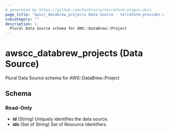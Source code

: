 ```yaml
---
# generated by https://github.com/hashicorp/terraform-plugin-docs
page_title: "awscc_databrew_projects Data Source - terraform-provider-awscc"
subcategory: ""
description: |-
  Plural Data Source schema for AWS::DataBrew::Project
---
```


# awscc_databrew_projects (Data Source)

Plural Data Source schema for AWS::DataBrew::Project



<!-- schema generated by tfplugindocs -->
## Schema

### Read-Only

- **id** (String) Uniquely identifies the data source.
- **ids** (Set of String) Set of Resource Identifiers.


